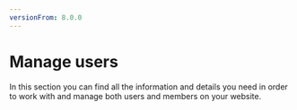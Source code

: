 ```yaml
---
versionFrom: 8.0.0
---
```


# Manage users

In this section you can find all the information and details you need in order to work with and manage both users and members on your website.
